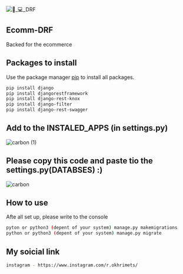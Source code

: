 
![👨_💻_DRF](https://user-images.githubusercontent.com/94143966/155389429-656125a4-d1ff-4fb2-8121-1bf9935381e3.png)

## Ecomm-DRF
Backed for the ecommerce
## Packages to install
Use the package manager [pip](https://pip.pypa.io/en/stable/) to install all packages.

```bash
pip install django
pip install djangorestframework
pip install django-rest-knox
pip install django-filter
pip install django-rest-swagger
```

## Add to the INSTALED_APPS (in settings.py)
![carbon (1)](https://user-images.githubusercontent.com/94143966/155390453-33fa97ad-6242-47c8-91ab-2d7e39eaf65d.png)

## Please copy this code and paste tio the settings.py(DATABSES) :)

![carbon](https://user-images.githubusercontent.com/94143966/155505542-2dd4a53c-7b33-4134-ac14-aee140b1c69b.png)

## How to use
Afte all set up, please write to the console
```bash
pyton or python3 (depent of your system) manage.py makemigrations
python or python3 (depent of your system) manage.py migrate
```
## My soicial link
```bash
instagram - https://www.instagram.com/r.okhrimets/
```
